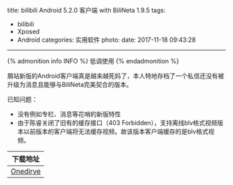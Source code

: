title: bilibili Android 5.2.0 客户端 with BiliNeta 1.9.5
tags:
  - bilibili
  - Xposed
  - Android
categories: 实用软件
photo: 
date: 2017-11-18 09:43:28
---
{% admonition info INFO %}
低调使用
{% endadmonition %}

屑站新版的Android客户端真是越来越死妈了，本人特地存档了一个私信还没有被升级为消息且能够与BiliNeta完美契合的版本。

已知问题：
- 没有例如专栏、消息等花哨的新版特性
- 由于陈睿关闭了旧有的缓存接口（403 Forbidden），支持离线blv格式视频版本以前版本的客户端将无法缓存视频。故该版本客户端缓存的是blv格式视频。

| 下载地址 |
| ------- |
| [Onedirve](https://1drv.ms/u/s!Am8L450rNn1H8y6sm3JjOJnwcUwQ) |